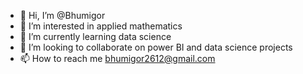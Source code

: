 - 👋 Hi, I’m @Bhumigor
- 👀 I’m interested in applied mathematics
- 🌱 I’m currently learning data science
- 💞️ I’m looking to collaborate on power BI and data science projects
- 📫 How to reach me bhumigor2612@gmail.com 

<!---
Bhumigor/Bhumigor is a ✨ special ✨ repository because its `README.md` (this file) appears on your GitHub profile.
You can click the Preview link to take a look at your changes.
--->
